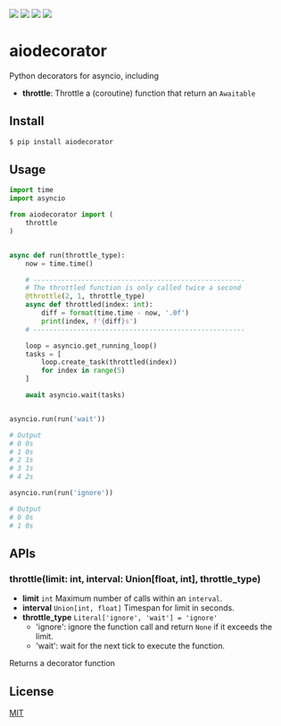 [![](https://travis-ci.org/kaelzhang/python-aiodecorator.svg?branch=master)](https://travis-ci.org/kaelzhang/python-aiodecorator)
[![](https://codecov.io/gh/kaelzhang/python-aiodecorator/branch/master/graph/badge.svg)](https://codecov.io/gh/kaelzhang/python-aiodecorator)
[![](https://img.shields.io/pypi/v/aiodecorator.svg)](https://pypi.org/project/aiodecorator/)
[![](https://img.shields.io/pypi/l/aiodecorator.svg)](https://github.com/kaelzhang/python-aiodecorator)

# aiodecorator

Python decorators for asyncio, including

- **throttle**: Throttle a (coroutine) function that return an `Awaitable`
<!-- - limit -->
<!-- - timeout -->

## Install

```sh
$ pip install aiodecorator
```

## Usage

```py
import time
import asyncio

from aiodecorator import (
    throttle
)


async def run(throttle_type):
    now = time.time()

    # -----------------------------------------------------
    # The throttled function is only called twice a second
    @throttle(2, 1, throttle_type)
    async def throttled(index: int):
        diff = format(time.time - now, '.0f')
        print(index, f'{diff}s')
    # -----------------------------------------------------

    loop = asyncio.get_running_loop()
    tasks = [
        loop.create_task(throttled(index))
        for index in range(5)
    ]

    await asyncio.wait(tasks)


asyncio.run(run('wait'))

# Output
# 0 0s
# 1 0s
# 2 1s
# 3 1s
# 4 2s

asyncio.run(run('ignore'))

# Output
# 0 0s
# 1 0s
```

## APIs

### throttle(limit: int, interval: Union[float, int], throttle_type)

- **limit** `int` Maximum number of calls within an `interval`.
- **interval** `Union[int, float]` Timespan for limit in seconds.
- **throttle_type** `Literal['ignore', 'wait'] = 'ignore'`
  - 'ignore': ignore the function call and return `None` if it exceeds the limit.
  - 'wait': wait for the next tick to execute the function.

Returns a decorator function

## License

[MIT](LICENSE)
